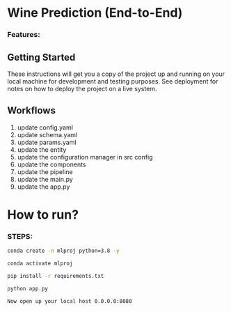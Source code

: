 # Wine Prediction (End-to-End)

### Features: 


## Getting Started

These instructions will get you a copy of the project up and running on your local machine for development and testing purposes. See deployment for notes on how to deploy the project on a live system.

## Workflows

1. update config.yaml
2. update schema.yaml
3. update params.yaml
4. update the entity 
5. update the configuration manager in src config
6. update the components
7. update the pipeline
8. update the main.py
9. update the app.py

# How to run?
### STEPS:
```bash
conda create -n mlproj python=3.8 -y 
```
```bash
conda activate mlproj
```
```bash
pip install -r requirements.txt
```
```bash
python app.py
```
```bash
Now open up your local host 0.0.0.0:8080
```



